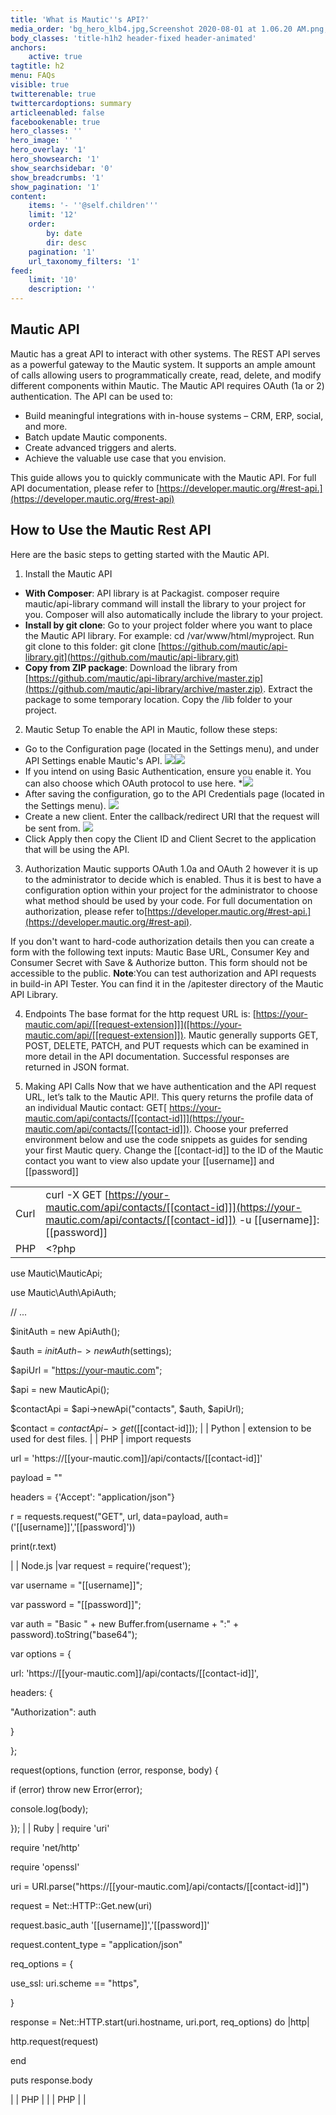 ```yaml
---
title: 'What is Mautic''s API?'
media_order: 'bg_hero_klb4.jpg,Screenshot 2020-08-01 at 1.06.20 AM.png,basic.png,Screenshot 2020-08-01 at 1.32.29 AM.png,Screenshot 2020-08-01 at 1.34.38 AM.png'
body_classes: 'title-h1h2 header-fixed header-animated'
anchors:
    active: true
tagtitle: h2
menu: FAQs
visible: true
twitterenable: true
twittercardoptions: summary
articleenabled: false
facebookenable: true
hero_classes: ''
hero_image: ''
hero_overlay: '1'
hero_showsearch: '1'
show_searchsidebar: '0'
show_breadcrumbs: '1'
show_pagination: '1'
content:
    items: '- ''@self.children'''
    limit: '12'
    order:
        by: date
        dir: desc
    pagination: '1'
    url_taxonomy_filters: '1'
feed:
    limit: '10'
    description: ''
---
```


##  Mautic API

Mautic has a great API to interact with other systems. The REST API serves as a powerful gateway to the Mautic system. It supports an ample amount of calls allowing users to programmatically create, read, delete, and modify different components within Mautic.
The Mautic API requires OAuth (1a or 2) authentication. The API can be used to:
* Build meaningful integrations with in-house systems – CRM, ERP, social, and more.
* Batch update Mautic components.
* Create advanced triggers and alerts.
* Achieve the valuable use case that you envision.

This guide allows you to quickly communicate with the Mautic API. For full API documentation, please refer to [https://developer.mautic.org/#rest-api.](https://developer.mautic.org/#rest-api)

##  How to Use the Mautic Rest API  

Here are the basic steps to getting started with the Mautic API.

1.  Install the Mautic API 
* **With Composer**: API library is at Packagist. composer require mautic/api-library command will install the library to your project for you. Composer will also automatically include the library to your project.
* **Install by git clone**: Go to your project folder where you want to place the Mautic API library.  For example:
 cd /var/www/html/myproject.  Run git clone to this folder: git clone [https://github.com/mautic/api-library.git](https://github.com/mautic/api-library.git)
* **Copy from ZIP package**: Download the library from [https://github.com/mautic/api-library/archive/master.zip](https://github.com/mautic/api-library/archive/master.zip). Extract the package to some temporary location. Copy the /lib folder to your project.

2. Mautic Setup
To enable the API in Mautic, follow these steps:
* Go to the Configuration page (located in the Settings menu), and under API Settings enable Mautic's API. 
![](Screenshot%202020-08-01%20at%201.06.20%20AM.png)![](Screenshot%202020-08-01%20at%201.06.20%20AM.png)
* If you intend on using Basic Authentication, ensure you enable it. You can also choose which OAuth protocol to use here.
*![](basic.png)
* After saving the configuration, go to the API Credentials page (located in the Settings menu).
![](Screenshot%202020-08-01%20at%201.32.29%20AM.png)
* Create a new client. Enter the callback/redirect URI that the request will be sent from.
 ![](Screenshot%202020-08-01%20at%201.34.38%20AM.png)
* Click Apply then copy the Client ID and Client Secret to the application that will be using the API.

3. Authorization
Mautic supports OAuth 1.0a and OAuth 2 however it is up to the administrator to decide which is enabled. Thus it is best to have a configuration option within your project for the administrator to choose what method should be used by your code. For full documentation on authorization, please refer to[https://developer.mautic.org/#rest-api.](https://developer.mautic.org/#rest-api).

If you don't want to hard-code authorization details then you can create a form with the following text inputs: Mautic Base URL, Consumer Key and Consumer Secret with Save & Authorize button. This form should not be accessible to the public.
**Note**:You can test authorization and API requests in build-in API Tester. You can find it in the /apitester directory of the Mautic API Library.

4. Endpoints
The base format for the http request URL is: [https://your-mautic.com/api/[[request-extension]]]([https://your-mautic.com/api/[[request-extension]]).
Mautic generally supports GET, POST, DELETE, PATCH, and PUT requests which can be examined in more detail in the API documentation. Successful responses are returned in JSON format.

5. Making API Calls
Now that we have authentication and the API request URL, let’s talk to the Mautic API!.
This query returns the profile data of an individual Mautic contact: GET[ https://your-mautic.com/api/contacts/[[contact-id]]](https://your-mautic.com/api/contacts/[[contact-id]]). Choose your preferred environment below and use the code snippets as guides for sending your first Mautic query. Change the [[contact-id]] to the ID of the Mautic contact you want to view also update your [[username]] and [[password]]


|  | |
| ------ | ----------- |
| Curl   | curl -X GET [https://your-mautic.com/api/contacts/[[contact-id]]](https://your-mautic.com/api/contacts/[[contact-id]]) -u [[username]]:[[password]] |
| PHP | <?php

use Mautic\MauticApi;

use Mautic\Auth\ApiAuth;


// ...

$initAuth   = new ApiAuth();

$auth       = $initAuth->newAuth($settings);

$apiUrl     = "https://your-mautic.com";

$api        = new MauticApi();

$contactApi = $api->newApi("contacts", $auth, $apiUrl);

$contact = $contactApi->get($[[contact-id]]); |
| Python   | extension to be used for dest files. |
| PHP | import requests

 

url = 'https://[[your-mautic.com]]/api/contacts/[[contact-id]]'

payload = ""

headers = {'Accept': "application/json"}

 

r = requests.request("GET", url, data=payload, auth=('[[username]]','[[password]'))

 

print(r.text)

 |
| Node.js |var request = require('request');

var username = "[[username]]";

var password = "[[password]]";

var auth = "Basic " + new Buffer.from(username + ":" + password).toString("base64");


var options = {

url: 'https://[[your-mautic.com]]/api/contacts/[[contact-id]]',

headers: {

"Authorization": auth

}

};

request(options, function (error, response, body) {

if (error) throw new Error(error);

console.log(body);

}); |
| Ruby | require 'uri'

require 'net/http'

require 'openssl'

uri = URI.parse("https://[[your-mautic.com]/api/contacts/[[contact-id]]")


request = Net::HTTP::Get.new(uri)

request.basic_auth '[[username]]','[[password]]'

request.content_type = "application/json"

req_options = {

use_ssl: uri.scheme == "https",

}

response = Net::HTTP.start(uri.hostname, uri.port, req_options) do |http|

http.request(request)

end

puts response.body

 |
| PHP | |
| PHP | |